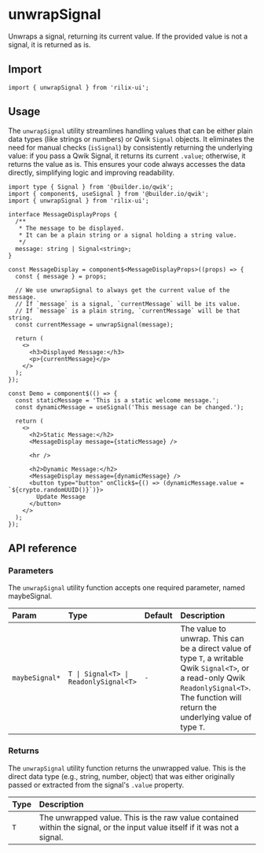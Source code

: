 # unwrapSignal

Unwraps a signal, returning its current value. If the provided value is not a signal, it is returned as is.

## Import

```tsx
import { unwrapSignal } from 'rilix-ui';
```

## Usage

The `unwrapSignal` utility streamlines handling values that can be either plain data types (like strings or numbers) or Qwik `Signal` objects. It eliminates the need for manual checks (`isSignal`) by consistently returning the underlying value: if you pass a Qwik Signal, it returns its current `.value`; otherwise, it returns the value as is. This ensures your code always accesses the data directly, simplifying logic and improving readability.

```tsx
import type { Signal } from '@builder.io/qwik';
import { component$, useSignal } from '@builder.io/qwik';
import { unwrapSignal } from 'rilix-ui';

interface MessageDisplayProps {
  /**
   * The message to be displayed.
   * It can be a plain string or a signal holding a string value.
   */
  message: string | Signal<string>;
}

const MessageDisplay = component$<MessageDisplayProps>((props) => {
  const { message } = props;

  // We use unwrapSignal to always get the current value of the message.
  // If `message` is a signal, `currentMessage` will be its value.
  // If `message` is a plain string, `currentMessage` will be that string.
  const currentMessage = unwrapSignal(message);

  return (
    <>
      <h3>Displayed Message:</h3>
      <p>{currentMessage}</p>
    </>
  );
});

const Demo = component$(() => {
  const staticMessage = 'This is a static welcome message.';
  const dynamicMessage = useSignal('This message can be changed.');

  return (
    <>
      <h2>Static Message:</h2>
      <MessageDisplay message={staticMessage} />

      <hr />

      <h2>Dynamic Message:</h2>
      <MessageDisplay message={dynamicMessage} />
      <button type="button" onClick$={() => (dynamicMessage.value = `${crypto.randomUUID()}`)}>
        Update Message
      </button>
    </>
  );
});
```

## API reference

### Parameters

The `unwrapSignal` utility function accepts one required parameter, named maybeSignal.

| Param          | Type                                  | Default | Description                                                                                                                                                                                   |
| :------------- | :------------------------------------ | :------ | :-------------------------------------------------------------------------------------------------------------------------------------------------------------------------------------------- |
| `maybeSignal*` | `T \| Signal<T> \| ReadonlySignal<T>` | `-`     | The value to unwrap. This can be a direct value of type `T`, a writable Qwik `Signal<T>`, or a read-only Qwik `ReadonlySignal<T>`. The function will return the underlying value of type `T`. |

### Returns

The `unwrapSignal` utility function returns the unwrapped value. This is the direct data type (e.g., string, number, object) that was either originally passed or extracted from the signal's `.value` property.

| Type | Description                                                                                                               |
| :--- | :------------------------------------------------------------------------------------------------------------------------ |
| `T`  | The unwrapped value. This is the raw value contained within the signal, or the input value itself if it was not a signal. |
